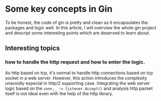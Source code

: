 # Some key concepts in Gin
To be honest, the code of gin is pretty and clean as it encapsulates the packages and logic well. In this article, I will overview the whole gin project and descript some interesting points which are deserved to learn about.

## Interesting topics
### how to handle the http request and how to enter the logic.
As http based on tcp, it's normal to handle http connections based on tcp socket in a web server. However, this action introduces the complexity unavoidly especial in http/2 supporting case. Integrating the web server logic based on the `conn,_ := listener.Accept()` and analysis http packet itself is not ideal even with the help of the http library.

